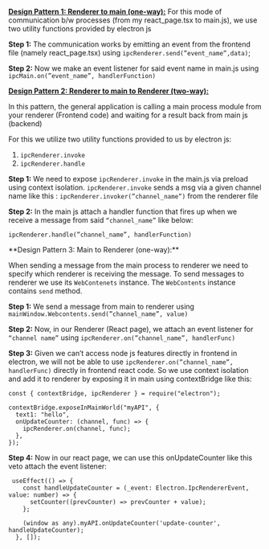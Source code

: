 **[Design Pattern 1: Renderer to main (one-way):](https://www.electronjs.org/docs/latest/tutorial/ipc#pattern-1-renderer-to-main-one-way)**
For this mode of communication b/w processes (from my react_page.tsx to main.js), we use two utility functions provided by electron js

**Step 1:** The communication works by emitting an event from the frontend file (namely react_page.tsx) using `ipcRenderer.send(”event_name”,data)`;

**Step 2:** Now we make an event listener for said event name in main.js using `ipcMain.on(”event_name”, handlerFunction)`

<!-- ----------------------------------------------------------------------------------------- -->
<!-- In this code design pattern is implemented in Mock.js -->

**[Design Pattern 2: Renderer to main to Renderer (two-way):](https://www.electronjs.org/docs/latest/tutorial/ipc#pattern-2-renderer-to-main-two-way)**

In this pattern, the general application is calling a main process module from your renderer (Frontend code) and waiting for a result back from main js (backend)

For this we utilize two utility functions provided to us by electron js:

1. `ipcRenderer.invoke`
2. `ipcRenderer.handle`

**Step 1:** We need to expose `ipcRenderer.invoke` in the main.js via preload using context isolation. `ipcRenderer.invoke` sends a msg via a given channel name like this : `ipcRenderer.invoker(”channel_name”)` from the renderer file

**Step 2:** In the main js attach a handler function that fires up when we receive a message from said `“channel_name”` like below:

`ipcRenderer.handle(”channel_name”, handlerFunction)`


<!-- In this process design pattern 3 is implemented in the counter using menu bar -->**Design Pattern 3: Main to Renderer (one-way):**

When sending a message from the main process to renderer we need to specify which renderer is receiving the message. To send messages to renderer we use its `WebContenets` instance. The `WebContents` instance contains `send` method. 

**Step 1:** We send a message from main to renderer using `mainWindow.Webcontents.send(”channel_name”, value)`

**Step 2:** Now, in our Renderer (React page), we attach an event listener for `“channel name”`   using `ipcRenderer.on(”channel_name”, handlerFunc)`

**Step 3:** Given we can’t access node js features directly in frontend in electron, we will not be able to use `ipcRenderer.on(”channel_name”, handlerFunc)` directly in frontend react code. So we use context isolation and add it to renderer by exposing it in main using contextBridge like this: 

```
const { contextBridge, ipcRenderer } = require("electron");

contextBridge.exposeInMainWorld("myAPI", {
  text1: "hello",
  onUpdateCounter: (channel, func) => {
    ipcRenderer.on(channel, func);
  },
});
```

**Step 4:** Now in our react page, we can use this onUpdateCounter like this veto attach the event listener:

```
 useEffect(() => {
    const handleUpdateCounter = (_event: Electron.IpcRendererEvent, value: number) => {
      setCounter((prevCounter) => prevCounter + value);
    };

    (window as any).myAPI.onUpdateCounter('update-counter', handleUpdateCounter);
  }, []);
```